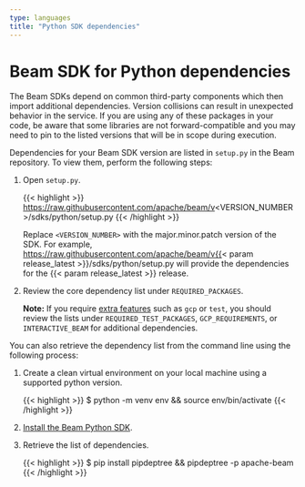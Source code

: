 ```yaml
---
type: languages
title: "Python SDK dependencies"
---
```

<!--
Licensed under the Apache License, Version 2.0 (the "License");
you may not use this file except in compliance with the License.
You may obtain a copy of the License at

http://www.apache.org/licenses/LICENSE-2.0

Unless required by applicable law or agreed to in writing, software
distributed under the License is distributed on an "AS IS" BASIS,
WITHOUT WARRANTIES OR CONDITIONS OF ANY KIND, either express or implied.
See the License for the specific language governing permissions and
limitations under the License.
-->

# Beam SDK for Python dependencies

The Beam SDKs depend on common third-party components which then
import additional dependencies. Version collisions can result in unexpected
behavior in the service. If you are using any of these packages in your code, be
aware that some libraries are not forward-compatible and you may need to pin to
the listed versions that will be in scope during execution.

Dependencies for your Beam SDK version are listed in `setup.py` in the Beam repository. To view them, perform the following steps:

1. Open `setup.py`.

    {{< highlight >}}
    https://raw.githubusercontent.com/apache/beam/v<VERSION_NUMBER>/sdks/python/setup.py
    {{< /highlight >}}

    Replace `<VERSION_NUMBER>` with the major.minor.patch version of the SDK. For example, <a href="ttps://raw.githubusercontent.com/apache/beam/v{{< param release_latest >}}/sdks/python/setup.py" target="_blank">https://raw.githubusercontent.com/apache/beam/v{{< param release_latest >}}/sdks/python/setup.py</a> will provide the dependencies for the {{< param release_latest >}} release.


2. Review the core dependency list under `REQUIRED_PACKAGES`.

    **Note:** If you require [extra features](/get-started/quickstart-py#extra-requirements) such as `gcp` or `test`, you should review the lists under `REQUIRED_TEST_PACKAGES`, `GCP_REQUIREMENTS`, or `INTERACTIVE_BEAM` for additional dependencies.

You can also retrieve the dependency list from the command line using the following process:

1.  Create a clean virtual environment on your local machine using a supported python version.

    {{< highlight >}}
    $ python -m venv env && source env/bin/activate
    {{< /highlight >}}

2. [Install the Beam Python SDK](/get-started/quickstart-py/#download-and-install).

3. Retrieve the list of dependencies.

    {{< highlight >}}
    $ pip install pipdeptree && pipdeptree -p apache-beam
    {{< /highlight >}}
